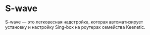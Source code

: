 # S-wave
S-wave — это легковесная надстройка, которая автоматизирует установку и настройку Sing-box на роутерах семейства Keenetic. 
